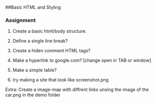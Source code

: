 ##Basic HTML and Styling
### Assignment

1. Create a basic html/body structure.

2. Define a single line break?

3. Create a hiden comment HTML tags?

4. Make a hyperlink to google.com? [change open in TAB or window]

5. Make a simple  table?

6. try making a site that look like screenshot.png
 
 
Extra:
Create a image-map with diffrent links unsing the image of the car.png in the demo folder 